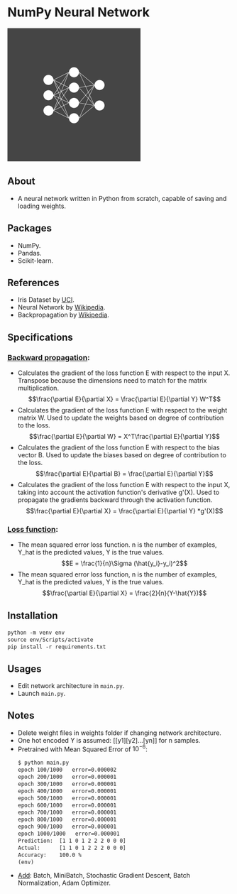 # NumPy Neural Network
<img src="./thumbnail.png" width="300">  
  
## About
- A neural network written in Python from scratch, capable of saving and loading weights.  

## Packages
- NumPy.   
- Pandas.
- Scikit-learn.  

## References
- Iris Dataset by [UCI](https://archive.ics.uci.edu/ml/datasets/iris).  
- Neural Network by [Wikipedia](https://en.wikipedia.org/wiki/Neural_network).  
- Backpropagation by [Wikipedia](https://en.wikipedia.org/wiki/Backpropagation).  

## Specifications
### <ins>Backward propagation</ins>:  
- Calculates the gradient of the loss function E with respect to the input X. Transpose because the dimensions need to match for the matrix multiplication.  
    $$\frac{\partial E}{\partial X} = \frac{\partial E}{\partial Y} W^T$$   
- Calculates the gradient of the loss function E with respect to the weight matrix W. Used to update the weights based on degree of contribution to the loss.   
    $$\frac{\partial E}{\partial W} = X^T\frac{\partial E}{\partial Y}$$   
- Calculates the gradient of the loss function E with respect to the bias vector B. Used to update the biases based on degree of contribution to the loss.  
    $$\frac{\partial E}{\partial B} = \frac{\partial E}{\partial Y}$$   
- Calculates the gradient of the loss function E with respect to the input X, taking into account the activation function's derivative g'(X). Used to propagate the gradients backward through the activation function.  
    $$\frac{\partial E}{\partial X} = \frac{\partial E}{\partial Y} *g'(X)$$   
    
### <ins>Loss function</ins>:   
- The mean squared error loss function. n is the number of examples, Y_hat is the predicted values, Y is the true values.   
    $$E = \frac{1}{n}\Sigma (\hat{y_i}-y_i)^2$$   
- The mean squared error loss function, n is the number of examples, Y_hat is the predicted values, Y is the true values.   
    $$\frac{\partial E}{\partial X} = \frac{2}{n}(Y-\hat{Y})$$   
  

## Installation
```
python -m venv env
source env/Scripts/activate
pip install -r requirements.txt
```  
## Usages
- Edit network architecture in ```main.py```.
- Launch ```main.py```.
  
## Notes
- Delete weight files in weights folder if changing network architecture.
- One hot encoded Y is assumed: [[y1][y2]...[yn]] for n samples.
- Pretrained with Mean Squared Error of $10^{-6}$:  
    ```
    $ python main.py 
    epoch 100/1000   error=0.000002
    epoch 200/1000   error=0.000001
    epoch 300/1000   error=0.000001
    epoch 400/1000   error=0.000001
    epoch 500/1000   error=0.000001
    epoch 600/1000   error=0.000001
    epoch 700/1000   error=0.000001
    epoch 800/1000   error=0.000001
    epoch 900/1000   error=0.000001
    epoch 1000/1000   error=0.000001
    Prediction:  [1 1 0 1 2 2 2 0 0 0]
    Actual:      [1 1 0 1 2 2 2 0 0 0]
    Accuracy:    100.0 %
    (env)
    ```  
- <ins>Add</ins>: Batch, MiniBatch, Stochastic Gradient Descent, Batch Normalization, Adam Optimizer.
